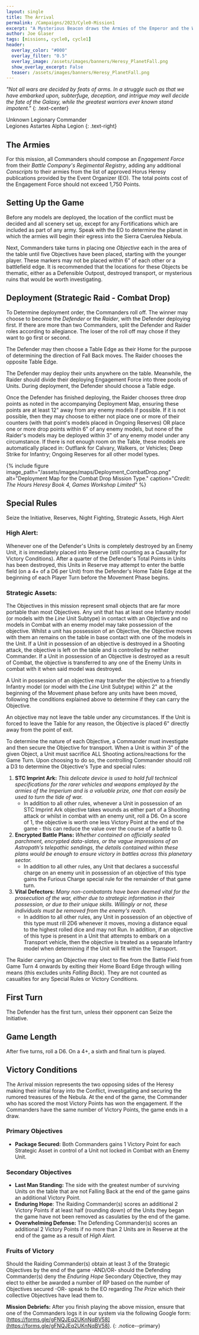 ```yaml
---
layout: single
title: The Arrival
permalink: /Campaigns/2023/Cyle0-Mission1
excerpt: "A Mysterious Beacon draws the Armies of the Emperor and the Warmaster to the Nebula ..." 
author: Joe Glaser
tags: [missions, cycle0, cycle1]
header:
  overlay_color: "#000"
  overlay_filter: "0.5"
  overlay_image: /assets/images/banners/Heresy_PlanetFall.png
  show_overlay_excerpt: False
  teaser: /assets/images/banners/Heresy_PlanetFall.png
---
```


*"Not all wars are decided by feats of arms. In a struggle such as that we have embarked upon, subterfuge, deception, and intrigue may well decide the fate of the Galaxy, while the greatest warriors ever known stand impotent."*
{: .text-center}

Unknown Legionary Commander <br> Legiones Astartes Alpha Legion
{: .text-right}

## The Armies

For this mission, all Commanders should compose an *Engagement Force* from their *Battle Company's Regimental Registry*, adding any additional *Conscripts* to their armies from the list of approved Horus Heresy publications provided by the Event Organizer (EO). The total points cost of the Engagement Force should not exceed 1,750 Points.

## Setting Up the Game

Before any models are deployed, the location of the conflict must be decided and all scenery set up, except for any Fortifications which are included as part of any army. Speak with the EO to determine the planet in which the armies will begin their egress into the Sierra Caerulea Nebula.

Next, Commanders take turns in placing one *Objective* each in the area of the table until five Objectives have been placed, starting with the younger player. These markers may not be placed within 6" of each other or a battlefield edge. It is recommended that the locations for these Objects be thematic, either as a Defensible Outpost, destroyed transport, or mysterious ruins that would be worth investigating.

## Deployment (Strategic Raid - Combat Drop)

To Determine deployment order, the Commanders roll off. The winner may choose to become the *Defender* or the *Raider*, with the Defender deploying first. If there are more than two Commanders, split the Defender and Raider roles according to allegiance. The loser of the roll off may chose if they want to go first or second.

The Defender may then choose a Table Edge as their Home for the purpose of determining the direction of Fall Back moves. The Raider chooses the opposite Table Edge.

The Defender may deploy their units anywhere on the table. Meanwhile, the Raider should divide their deploying Engagement Force into three pools of Units. During deployment, the Defender should choose a Table edge.

Once the Defender has finished deploying, the Raider chooses three drop points as noted in the accompanying Deployment Map, ensuring these points are at least 12" away from any enemy models if possible. If it is not possible, then they may choose to either not place one or more of their counters (with that point's models placed in Ongoing Reserves) OR place one or more drop points within 6" of any enemy models, but none of the Raider's models may be deployed within 3" of any enemy model under any circumstance. If there is not enough room on the Table, these models are automatically placed in: Outflank for Calvary, Walkers, or Vehicles; Deep Strike for Infantry; Ongoing Reserves for all other model types.

{% include figure image_path="/assets/images/maps/Deployment_CombatDrop.png" alt="Deployment Map for the Combat Drop Mission Type." caption="*Credit: The Hours Heresy Book 4, Games Workshop Limited*" %}

## Special Rules

Seize the Initiative, Reserves, Night Fighting, Strategic Assets, High Alert

### High Alert: 

Whenever one of the Defender's Units is completely destroyed by an Enemy Unit, it is immediately placed into Reserve (still counting as a Causality for Victory Conditions). After a quarter of the Defender's Total Points in Units has been destroyed, this Units in Reserve may attempt to enter the battle field (on a 4+ of a D6 per Unit) from the Defender's Home Table Edge at the beginning of each Player Turn before the Movement Phase begins.

### Strategic Assets:

The Objectives in this mission represent small objects that are far more portable than most Objectives. Any unit that has at least one Infantry model (or models with the *Line* Unit Subtype) in contact with an Objective and no models in Combat with an enemy model may take possession of the objective. Whilst a unit has possession of an Objective, the Objective moves with them an remains on the table in base contact with one of the models in the Unit. If a Unit in possession of an objective is destroyed in a Shooting attack, the objective is left on the table and is controlled by neither Commander. If a Unit in possession of an Objective is destroyed as a result of Combat, the objective is transferred to any one of the Enemy Units in combat with it when said model was destroyed. 

A Unit in possession of an objective may transfer the objective to a friendly Infantry model (or model with the *Line* Unit Subtype) within 2" at the beginning of the Movement phase before any units have been moved, following the conditions explained above to determine if they can carry the Objective. 

An objective may not leave the table under any circumstances. If the Unit is forced to leave the Table for any reason, the Objective is placed 6" directly away from the point of exit.

To determine the nature of each Objective, a Commander must investigate and then secure the Objective for transport. When a Unit is within 3" of the given Object, a Unit must sacrifice ALL Shooting actions/reactions for the Game Turn. Upon choosing to do so, the controlling Commander should roll a D3 to determine the Objective's Type and special rules:

1. **STC Imprint Ark:** *This delicate device is used to hold full technical specifications for the rarer vehicles and weapons employed by the armies of the Imperium and is a valuable prize, one that can easily be used to turn the tide of war.*
   - In addition to all other rules, whenever a Unit in possession of an STC Imprint Ark objective takes wounds as either part of a Shooting attack or whilst in combat with an enemy unit, roll a D6. On a score of 1, the objective is worth one less Victory Point at the end of the game - this can reduce the value over the course of a battle to 0.
2. **Encrypted Battle Plans:** *Whether contained on officially sealed parchment, encrypted data-slates, or the vague impressions of an Astropath's telepathic sendings, the details contained within these plans would be enough to ensure victory in battles across this planetary sector.*
   - In addition to all other rules, any Unit that declares a successful charge on an enemy unit in possession of an objective of this type gains the Furious Charge special rule for the remainder of that game turn.
3. **Vital Defectors:** *Many non-combatants have been deemed vital for the prosecution of the war, either due to strategic information in their possession, or due to their unique skills. Willingly or not, these individuals must be removed from the enemy's reach.*
   - In addition to all other rules, any Unit in possession of an objective of this type must rill 2D6 whenever it moves, moving a distance equal to the highest rolled dice and may not Run. In addition, if an objective of this type is present in a Unit that attempts to embark on a Transport vehicle, then the objective is treated as a separate Infantry model when determining if the Unit will fit within the Transport.

The Raider carrying an Objective may elect to flee from the Battle Field from Game Turn 4 onwards by exiting their Home Board Edge through willing means (this excludes units *Falling Back*). They are not counted as casualties for any Special Rules or Victory Conditions.

## First Turn

The Defender has the first turn, unless their opponent can Seize the Initiative.

## Game Length

After five turns, roll a D6. On a 4+, a sixth and final turn is played.

## Victory Conditions

The Arrival mission represents the two opposing sides of the Heresy making their initial foray into the Conflict, investigating and securing the rumored treasures of the Nebula. At the end of the game, the Commander who has scored the most Victory Points has won the engagement. If the Commanders have the same number of Victory Points, the game ends in a draw.

### Primary Objectives

- **Package Secured:** Both Commanders gains 1 Victory Point for each Strategic Asset in control of a Unit not locked in Combat with an Enemy Unit. 

### Secondary Objectives

- **Last Man Standing:** The side with the greatest number of surviving Units on the table that are not Falling Back at the end of the game gains an additional Victory Point.
- **Enduring Hope**: The Raiding Commander(s) scores an additional 2 Victory Points if at least half (rounding down) of the Units they began the game have not been removed as casulaties by the end of the game.
- **Overwhelming Defense:** The Defending Commander(s) scores an additional 2 Victory Points if no more than 2 Units are in Reserve at the end of the game as a result of *High Alert.*

### Fruits of Victory

Should the Raiding Commander(s) obtain at least 3 of the Strategic Objectives by the end of the game -AND/OR- should the Defending Commander(s) deny the *Enduring Hope* Secondary Objective, they may elect to either be awarded a number of RP based on the number of Objectives secured -OR- speak to the EO regarding *The Prize* which their collective Objectives have lead them to.

**Mission Debriefs:** After you finish playing the above mission, ensure that one of the Commanders logs it in our system via the following Google form: [https://forms.gle/gFNQJEq2UKnNqBV58](https://forms.gle/gFNQJEq2UKnNqBV58).
{: .notice--primary}